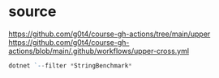 # source
https://github.com/g0t4/course-gh-actions/tree/main/upper
https://github.com/g0t4/course-gh-actions/blob/main/.github/workflows/upper-cross.yml


``` powershell
dotnet `--filter *StringBenchmark*

```
